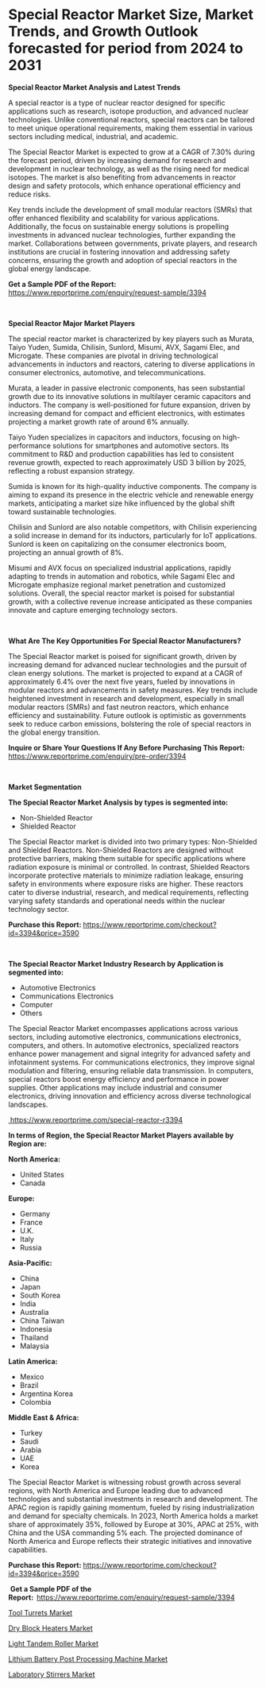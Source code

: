 <p><h1>Special Reactor Market Size, Market Trends, and Growth Outlook forecasted for period from 2024 to 2031</h1></p><p><strong>Special Reactor Market Analysis and Latest Trends</strong></p>
<p><p>A special reactor is a type of nuclear reactor designed for specific applications such as research, isotope production, and advanced nuclear technologies. Unlike conventional reactors, special reactors can be tailored to meet unique operational requirements, making them essential in various sectors including medical, industrial, and academic.</p><p>The Special Reactor Market is expected to grow at a CAGR of 7.30% during the forecast period, driven by increasing demand for research and development in nuclear technology, as well as the rising need for medical isotopes. The market is also benefiting from advancements in reactor design and safety protocols, which enhance operational efficiency and reduce risks. </p><p>Key trends include the development of small modular reactors (SMRs) that offer enhanced flexibility and scalability for various applications. Additionally, the focus on sustainable energy solutions is propelling investments in advanced nuclear technologies, further expanding the market. Collaborations between governments, private players, and research institutions are crucial in fostering innovation and addressing safety concerns, ensuring the growth and adoption of special reactors in the global energy landscape.</p></p>
<p><strong>Get a Sample PDF of the Report:&nbsp;</strong> <a href="https://www.reportprime.com/enquiry/request-sample/3394">https://www.reportprime.com/enquiry/request-sample/3394</a></p>
<p>&nbsp;</p>
<p><strong>Special Reactor Major Market Players</strong></p>
<p><p>The special reactor market is characterized by key players such as Murata, Taiyo Yuden, Sumida, Chilisin, Sunlord, Misumi, AVX, Sagami Elec, and Microgate. These companies are pivotal in driving technological advancements in inductors and reactors, catering to diverse applications in consumer electronics, automotive, and telecommunications.</p><p>Murata, a leader in passive electronic components, has seen substantial growth due to its innovative solutions in multilayer ceramic capacitors and inductors. The company is well-positioned for future expansion, driven by increasing demand for compact and efficient electronics, with estimates projecting a market growth rate of around 6% annually.</p><p>Taiyo Yuden specializes in capacitors and inductors, focusing on high-performance solutions for smartphones and automotive sectors. Its commitment to R&D and production capabilities has led to consistent revenue growth, expected to reach approximately USD 3 billion by 2025, reflecting a robust expansion strategy.</p><p>Sumida is known for its high-quality inductive components. The company is aiming to expand its presence in the electric vehicle and renewable energy markets, anticipating a market size hike influenced by the global shift toward sustainable technologies.</p><p>Chilisin and Sunlord are also notable competitors, with Chilisin experiencing a solid increase in demand for its inductors, particularly for IoT applications. Sunlord is keen on capitalizing on the consumer electronics boom, projecting an annual growth of 8%.</p><p>Misumi and AVX focus on specialized industrial applications, rapidly adapting to trends in automation and robotics, while Sagami Elec and Microgate emphasize regional market penetration and customized solutions. Overall, the special reactor market is poised for substantial growth, with a collective revenue increase anticipated as these companies innovate and capture emerging technology sectors.</p></p>
<p>&nbsp;</p>
<p><strong>What Are The Key Opportunities For Special Reactor Manufacturers?</strong></p>
<p><p>The Special Reactor market is poised for significant growth, driven by increasing demand for advanced nuclear technologies and the pursuit of clean energy solutions. The market is projected to expand at a CAGR of approximately 6.4% over the next five years, fueled by innovations in modular reactors and advancements in safety measures. Key trends include heightened investment in research and development, especially in small modular reactors (SMRs) and fast neutron reactors, which enhance efficiency and sustainability. Future outlook is optimistic as governments seek to reduce carbon emissions, bolstering the role of special reactors in the global energy transition.</p></p>
<p><strong>Inquire or Share Your Questions If Any Before Purchasing This Report:</strong> <a href="https://www.reportprime.com/enquiry/pre-order/3394">https://www.reportprime.com/enquiry/pre-order/3394</a></p>
<p>&nbsp;</p>
<p><strong>Market Segmentation</strong></p>
<p><strong>The Special Reactor Market Analysis by types is segmented into:</strong></p>
<p><ul><li>Non-Shielded Reactor</li><li>Shielded Reactor</li></ul></p>
<p><p>The Special Reactor market is divided into two primary types: Non-Shielded and Shielded Reactors. Non-Shielded Reactors are designed without protective barriers, making them suitable for specific applications where radiation exposure is minimal or controlled. In contrast, Shielded Reactors incorporate protective materials to minimize radiation leakage, ensuring safety in environments where exposure risks are higher. These reactors cater to diverse industrial, research, and medical requirements, reflecting varying safety standards and operational needs within the nuclear technology sector.</p></p>
<p><strong>Purchase this Report:&nbsp;</strong><a href="https://www.reportprime.com/checkout?id=3394&price=3590">https://www.reportprime.com/checkout?id=3394&price=3590</a></p>
<p>&nbsp;</p>
<p><strong>The Special Reactor Market Industry Research by Application is segmented into:</strong></p>
<p><ul><li>Automotive Electronics</li><li>Communications Electronics</li><li>Computer</li><li>Others</li></ul></p>
<p><p>The Special Reactor Market encompasses applications across various sectors, including automotive electronics, communications electronics, computers, and others. In automotive electronics, specialized reactors enhance power management and signal integrity for advanced safety and infotainment systems. For communications electronics, they improve signal modulation and filtering, ensuring reliable data transmission. In computers, special reactors boost energy efficiency and performance in power supplies. Other applications may include industrial and consumer electronics, driving innovation and efficiency across diverse technological landscapes.</p></p>
<p><a href="https://www.reportprime.com/special-reactor-r3394">&nbsp;https://www.reportprime.com/special-reactor-r3394</a></p>
<p><strong>In terms of Region, the Special Reactor Market Players available by Region are:</strong></p>
<p>
    <p> <strong> North America: </strong>
        <ul>
            <li>United States</li>
            <li>Canada</li>
        </ul>
        </p> 
    <p> <strong> Europe: </strong>
        <ul>
            <li>Germany</li>
            <li>France</li>
            <li>U.K.</li>
            <li>Italy</li>
            <li>Russia</li>
        </ul>
        </p> 
    <p> <strong> Asia-Pacific: </strong>
        <ul>
            <li>China</li>
            <li>Japan</li>
            <li>South Korea</li>
            <li>India</li>
            <li>Australia</li>
            <li>China Taiwan</li>
            <li>Indonesia</li>
            <li>Thailand</li>
            <li>Malaysia</li>
        </ul>
        </p> 
    <p> <strong> Latin America: </strong>
        <ul>
            <li>Mexico</li>
            <li>Brazil</li>
            <li>Argentina Korea</li>
            <li>Colombia</li>
        </ul>
        </p> 
    <p> <strong> Middle East & Africa: </strong>
        <ul>
            <li>Turkey</li>
            <li>Saudi</li>
            <li>Arabia</li>
            <li>UAE</li>
            <li>Korea</li>
        </ul>
    </p>
    </p>
<p><p>The Special Reactor Market is witnessing robust growth across several regions, with North America and Europe leading due to advanced technologies and substantial investments in research and development. The APAC region is rapidly gaining momentum, fueled by rising industrialization and demand for specialty chemicals. In 2023, North America holds a market share of approximately 35%, followed by Europe at 30%, APAC at 25%, with China and the USA commanding 5% each. The projected dominance of North America and Europe reflects their strategic initiatives and innovative capabilities.</p></p>
<p><strong>Purchase this Report: </strong><a href="https://www.reportprime.com/checkout?id=3394&price=3590">https://www.reportprime.com/checkout?id=3394&price=3590</a></p>
<p>&nbsp;<strong>Get a Sample PDF of the Report:&nbsp;&nbsp;</strong><a href="https://www.reportprime.com/enquiry/request-sample/3394">https://www.reportprime.com/enquiry/request-sample/3394</a></p>
<p><strong></strong></p>
<p><p><a href="https://www.linkedin.com/pulse/how-tool-turrets-market-evolve-growth-analysis-year-2024-rqp6f?trackingId=av5Jfo70QpmHpCNug%2BcYbA%3D%3D">Tool Turrets Market</a></p><p><a href="https://www.linkedin.com/pulse/global-market-pulse-trends-growth-analysis-dry-block-heaters-7dx1f?trackingId=wcQnXiMqQpeJrVKm%2FijrFg%3D%3D">Dry Block Heaters Market</a></p><p><a href="https://issuu.com/reportprime-2/docs/light-tandem-roller-market-size-203_41044a388232f6">Light Tandem Roller Market</a></p><p><a href="https://issuu.com/reportprime-2/docs/lithium-battery-post-processing-mac_fc1123c59a87bf">Lithium Battery Post Processing Machine Market</a></p><p><a href="https://www.linkedin.com/pulse/global-laboratory-stirrers-market-trends-analysis-future-growth-rfvof?trackingId=8fB0Jh%2BPQoi1EJZEE6LA3w%3D%3D">Laboratory Stirrers Market</a></p></p>